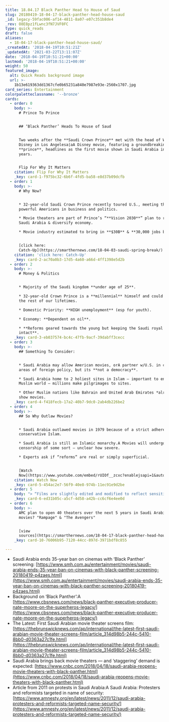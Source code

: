 ```yaml
---
title: 18.04.17 Black Panther Head to House of Saud
slug: 20180419-18-04-17-black-panther-head-house-saud
_id: legacy-59fac006-af14-4811-8a07-e07c351b8de4
_rev: O8E8pz1fLwnc3fN7JVF0FC
type: quick_reads
draft: false
aliases:
  - 18-04-17-black-panther-head-house-saud/
_createdAt: '2018-04-19T10:51:21Z'
_updatedAt: '2021-03-22T13:11:07Z'
date: '2018-04-19T10:51:21+00:00'
lastmod: '2018-04-19T10:51:21+00:00'
weight: 50
featured_image:
  alt: Quick Reads background image
  url: >-
    1b13e619363dd1367cfe0b65231a840e7987e93e-2560x1707.jpg
card_series: Entertainment
colorpaletteclassname: '--bronze'
cards:
  - order: 0
    body: >-
      # Prince To Prince


      ## ‘Black Panther’ Heads To House of Saud


      Two weeks after the **Saudi Crown Prince** met with the head of Walt
      Disney in Los Angelesa|aA Disney movie, featuring a groundbreaking
      **prince**, headlines as the first movie shown in Saudi Arabia in 35
      years.


      Flip For Why It Matters
    citation: Flip For Why It Matters
    _key: card-1-f975bc32-6b6f-4fd5-ba58-e8d37b09dcfb
  - order: 1
    body: >-
      # Why Now?


      * 32-year-old Saudi Crown Prince recently toured U.S., meeting the most
      powerful Americans in business and politics.

      * Movie theaters are part of Prince’s “**Vision 2030**” plan to reform
      Saudi Arabia & diversify economy.

      * Movie industry estimated to bring in **$30B** & **30,000 jobs by 2030**.


      [click here:
      Catch-Up](https://smarthernews.com/18-04-03-saudi-spring-break/)
    citation: 'click here: Catch-Up'
    _key: card-2-ac70a0b3-17d5-4a60-a66d-4ff1398e5d2b
  - order: 2
    body: >-
      # Money & Politics


      * Majority of the Saudi kingdom **under age of 25**.

      * 32-year-old Crown Prince is a **millennial** himself and could rule for
      the rest of our lifetimes.

      * Domestic Priority: **HIGH unemployment** (esp for youth).

      * Economy: **Dependent on oil**.

      * **Reforms geared towards the young but keeping the Saudi royal kingdom
      intact**.
    _key: card-3-eb037574-bc4c-47fb-9acf-39dabff3cecc
  - order: 3
    body: >-
      ## Something To Consider:


      * Saudi Arabia may allow American movies, orA partner w/U.S. in certain
      areas of foreign policy, but its **not a democracy**.

      * Saudi Arabia home to 2 holiest sites in Islam – important to entire
      Muslim world – millions make pilgrimages to sites.

      * Other Muslim nations like Bahrain and United Arab Emirates *already*
      show movies.
    _key: card-4-f418fecb-17a2-40b7-9dc0-2ab4db226be2
  - order: 4
    body: >-
      ## So Why Outlaw Movies?


      * Saudi Arabia outlawed movies in 1979 because of a strict adherence to
      conservative Islam.

      * Saudi Arabia is still an Islamic monarchy.A Movies will undergo
      censorship of some sort – unclear how severe.

      * Experts ask if “reforms” are real or simply superficial.


      [Watch
      Now](https://www.youtube.com/embed/rUIOf__zcxc?enablejsapi=1&autoplay=1&rel=0)
    citation: Watch Now
    _key: card-5-454ac2e7-56f9-40e8-974b-11ec91e9d2be
  - order: 5
    body: "> “Films are slightly edited and modified to reflect sensitivity to the local culture here in the region. But even with those modest edits a\x14 you can imagine what they are, sexuality and nudity are out a\x14 but we believe that those edits will be quite modest.”  \n  \n  \n  \nAdam Aron, AMC Chief Executive, to CNBC April 18, 2018. He said the company rushed in when they heard of an opportunity in Saudi Arabia."
    _key: card-6-ed31b05c-a5cf-4d58-a42b-cc6cf6e4ee0d
  - order: 6
    body: >-
      AMC plan to open 40 theaters over the next 5 years in Saudi Arabia. Next
      movies? "Rampage" & "The Avengers"


      [view
      sources](https://smarthernews.com/18-04-17-black-panther-head-house-saud/)
    _key: card-10-76006b95-7120-44cc-897d-3971bdf8c855

---
```

* Saudi Arabia ends 35-year ban on cinemas with ‘Black Panther’ screening: [https://www.smh.com.au/entertainment/movies/saudi-arabia-ends-35-year-ban-on-cinemas-with-black-panther-screening-20180419-p4zaes.html](https://www.smh.com.au/entertainment/movies/saudi-arabia-ends-35-year-ban-on-cinemas-with-black-panther-screening-20180419-p4zaes.html)
* Background on ‘Black Panther’:A [https://www.cbsnews.com/news/black-panther-executive-producer-nate-moore-on-the-superheros-legacy/](https://www.cbsnews.com/news/black-panther-executive-producer-nate-moore-on-the-superheros-legacy/)
* The Latest: First Saudi Arabian movie theater screens film: [https://thebrunswicknews.com/ap/international/the-latest-first-saudi-arabian-movie-theater-screens-film/article_314d98b5-244c-5410-8bb0-d0363a27c1fe.html](https://thebrunswicknews.com/ap/international/the-latest-first-saudi-arabian-movie-theater-screens-film/article_314d98b5-244c-5410-8bb0-d0363a27c1fe.html)
* Saudi Arabia brings back movie theaters — and ‘staggering’ demand is expected: [https://www.cnbc.com/2018/04/18/saudi-arabia-reopens-movie-theaters-with-black-panther.html](https://www.cnbc.com/2018/04/18/saudi-arabia-reopens-movie-theaters-with-black-panther.html)
* Article from 2011 on protests in Saudi Arabia:A Saudi Arabia: Protesters and reformists targeted in name of security: [https://www.amnesty.org/en/latest/news/2011/12/saudi-arabia-protesters-and-reformists-targeted-name-security/](https://www.amnesty.org/en/latest/news/2011/12/saudi-arabia-protesters-and-reformists-targeted-name-security/)